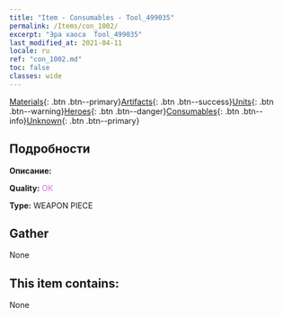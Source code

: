 ```yaml
---
title: "Item - Consumables - Tool_499035"
permalink: /Items/con_1002/
excerpt: "Эра хаоса  Tool_499035"
last_modified_at: 2021-04-11
locale: ru
ref: "con_1002.md"
toc: false
classes: wide
---
```

 [Materials](/ru/Items/){: .btn .btn--primary}[Artifacts](/ru/Items/Artifacts/){: .btn .btn--success}[Units](/ru/Items/Units/){: .btn .btn--warning}[Heroes](/ru/Items/Heroes/){: .btn .btn--danger}[Consumables](/ru/Items/Consumables/){: .btn .btn--info}[Unknown](/ru/Items/Unknown/){: .btn .btn--primary}

## Подробности
 **Описание:** 

 **Quality:** <span style="color: #DA70D6">OK</span>

 **Type:** WEAPON PIECE

## Gather

  None

## This item contains:

  None

